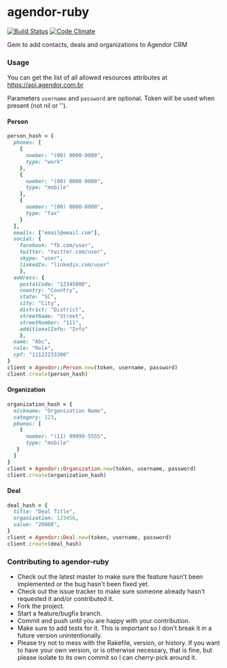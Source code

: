 # agendor-ruby
[![Build
Status](https://travis-ci.org/ResultadosDigitais/agendor-ruby.svg)](https://travis-ci.org/ResultadosDigitais/agendor-ruby)
[![Code
Climate](https://codeclimate.com/github/ResultadosDigitais/agendor-ruby/badges/gpa.svg)](https://codeclimate.com/github/ResultadosDigitais/agendor-ruby)

Gem to add contacts, deals and organizations to Agendor CRM

### Usage

You can get the list of all allowed resources attributes at https://api.agendor.com.br

Parameters `username` and `password` are optional. Token will be used when present (not nil or '').

#### Person

```ruby
person_hash = {
  phones: [
    {
      number: "(00) 0000-0000",
      type: "work"
    },
    {   
      number: "(00) 0000-0000",
      type: "mobile"
    },
    {
      number: "(00) 0000-0000",
      type: "fax"
    }
  ],
  emails: ["email@email.com"],
  social: {
    facebook: "fb.com/user",
    twitter: "twitter.com/user",
    skype: "user",
    linkedIn: "linkedin.com/user"
    },
  address: {
    postalCode: "12345000",
    country: "Country",
    state: "SC",
    city: "City",
    district: "District",
    streetName: "Street",
    streetNumber: "111",
    additionalInfo: "Info"
    },
  name: "Abc",
  role: "Role",
  cpf: "11122233300"
}
client = Agendor::Person.new(token, username, password)
client.create(person_hash)
```

#### Organization

```ruby
organization_hash = {
  nickname: "Organization Name",
  category: 123,
  phones: [
    {
      number: "(11) 99999-5555",
      type: "mobile"
   }
  ]
}
client = Agendor::Organization.new(token, username, password)
client.create(organization_hash)
```
#### Deal

```ruby
deal_hash = {
  title: "Deal Title",
  organization: 123456,
  value: "20000",
}
client = Agendor::Deal.new(token, username, password)
client.create(deal_hash)
```

### Contributing to agendor-ruby

* Check out the latest master to make sure the feature hasn't been implemented or the bug hasn't been fixed yet.
* Check out the issue tracker to make sure someone already hasn't requested it and/or contributed it.
* Fork the project.
* Start a feature/bugfix branch.
* Commit and push until you are happy with your contribution.
* Make sure to add tests for it. This is important so I don't break it in a future version unintentionally.
* Please try not to mess with the Rakefile, version, or history. If you want to have your own version, or is otherwise necessary, that is fine, but please isolate to its own commit so I can cherry-pick around it.
